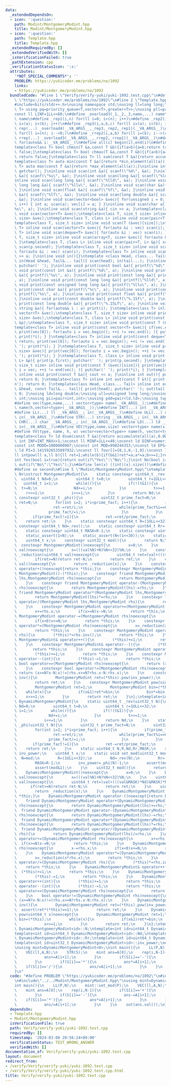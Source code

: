 ```yaml
---
data:
  _extendedDependsOn:
  - icon: ':question:'
    path: Modint/MontgomeryModint.hpp
    title: Modint/MontgomeryModint.hpp
  - icon: ':question:'
    path: Template.hpp
    title: Template.hpp
  _extendedRequiredBy: []
  _extendedVerifiedWith: []
  _isVerificationFailed: true
  _pathExtension: cpp
  _verificationStatusIcon: ':x:'
  attributes:
    '*NOT_SPECIAL_COMMENTS*': ''
    PROBLEM: https://yukicoder.me/problems/no/1092
    links:
    - https://yukicoder.me/problems/no/1092
  bundledCode: "#line 1 \"Verify/verify-yuki/yuki-1092.test.cpp\"\n#define PROBLEM\
    \ \"https://yukicoder.me/problems/no/1092\"\n#line 2 \"Template.hpp\"\n//https://tatyam.hatenablog.com/entry/2019/12/15/003634\n\
    #include<bits/stdc++.h>\nusing namespace std;\nusing ll=long long;\ntemplate<class\
    \ T> using pq=priority_queue<T,vector<T>,greater<T>>;\nusing pll=pair<ll,ll>;\n\
    const ll LINF=1LL<<60;\n#define _overload3(_1,_2,_3,name,...) name\n#define _overload4(_1,_2,_3,_4,name,...)\
    \ name\n#define _rep1(i,n) for(ll i=0; i<(n); i++)\n#define _rep2(i,a,b) for(ll\
    \ i=(a); i<(b); i++)\n#define _rep3(i,a,b,c) for(ll i=(a); i<(b); i+=(c))\n#define\
    \ rep(...) _overload4(__VA_ARGS__,_rep3,_rep2,_rep1)(__VA_ARGS__)\n#define _rrep1(i,n)\
    \ for(ll i=(n); i-->0;)\n#define _rrep2(i,a,b) for(ll i=(b); i-->(a);)\n#define\
    \ rrep(...) _overload3(__VA_ARGS__,_rrep2,_rrep1)(__VA_ARGS__)\n#define each(i,...)\
    \ for(auto&& i:__VA_ARGS__)\n#define all(i) begin(i),end(i)\n#define rall(i) rbegin(i),rend(i)\n\
    template<class T> bool chmin(T &a,const T &b){if(a>b){a=b;return true;}else return\
    \ false;}\ntemplate<class T> bool chmax(T &a,const T &b){if(a<b){a=b;return true;}else\
    \ return false;}\ntemplate<class T> ll sum(const T &a){return accumulate(all(a),0LL);}\n\
    template<class T> auto min(const T &a){return *min_element(all(a));}\ntemplate<class\
    \ T> auto max(const T &a){return *max_element(all(a));}\ninline int scan(){ return\
    \ getchar(); }\ninline void scan(int &a){ scanf(\"%d\", &a); }\ninline void scan(unsigned\
    \ &a){ scanf(\"%u\", &a); }\ninline void scan(long &a){ scanf(\"%ld\", &a); }\n\
    inline void scan(long long &a){ scanf(\"%lld\", &a); }\ninline void scan(unsigned\
    \ long long &a){ scanf(\"%llu\", &a); }\ninline void scan(char &a){ cin >> a;\
    \ }\ninline void scan(float &a){ scanf(\"%f\", &a); }\ninline void scan(double\
    \ &a){ scanf(\"%lf\", &a); }\ninline void scan(long double &a){ scanf(\"%Lf\"\
    , &a); }\ninline void scan(vector<bool> &vec){ for(unsigned i = 0; i < vec.size();\
    \ i++) { int a; scan(a); vec[i] = a; } }\ninline void scan(char a[]){ scanf(\"\
    %s\", a); }\ninline void scan(string &a){ cin >> a; }\ntemplate<class T> inline\
    \ void scan(vector<T> &vec);\ntemplate<class T, size_t size> inline void scan(array<T,\
    \ size> &vec);\ntemplate<class T, class L> inline void scan(pair<T, L> &p);\n\
    template<class T, size_t size> inline void scan(T (&vec)[size]);\ntemplate<class\
    \ T> inline void scan(vector<T> &vec){ for(auto &i : vec) scan(i); }\ntemplate<class\
    \ T> inline void scan(deque<T> &vec){ for(auto &i : vec) scan(i); }\ntemplate<class\
    \ T, size_t size> inline void scan(array<T, size> &vec){ for(auto &i : vec) scan(i);\
    \ }\ntemplate<class T, class L> inline void scan(pair<T, L> &p){ scan(p.first);\
    \ scan(p.second); }\ntemplate<class T, size_t size> inline void scan(T (&vec)[size]){\
    \ for(auto &i : vec) scan(i); }\ntemplate<class T> inline void scan(T &a){ cin\
    \ >> a; }\ninline void in(){}\ntemplate <class Head, class... Tail> inline void\
    \ in(Head &head, Tail&... tail){ scan(head); in(tail...); }\ninline void print(){\
    \ putchar(' '); }\ninline void print(const bool &a){ printf(\"%d\", a); }\ninline\
    \ void print(const int &a){ printf(\"%d\", a); }\ninline void print(const unsigned\
    \ &a){ printf(\"%u\", a); }\ninline void print(const long &a){ printf(\"%ld\"\
    , a); }\ninline void print(const long long &a){ printf(\"%lld\", a); }\ninline\
    \ void print(const unsigned long long &a){ printf(\"%llu\", a); }\ninline void\
    \ print(const char &a){ printf(\"%c\", a); }\ninline void print(const char a[]){\
    \ printf(\"%s\", a); }\ninline void print(const float &a){ printf(\"%.15f\", a);\
    \ }\ninline void print(const double &a){ printf(\"%.15f\", a); }\ninline void\
    \ print(const long double &a){ printf(\"%.15Lf\", a); }\ninline void print(const\
    \ string &a){ for(auto&& i : a) print(i); }\ntemplate<class T> inline void print(const\
    \ vector<T> &vec);\ntemplate<class T, size_t size> inline void print(const array<T,\
    \ size> &vec);\ntemplate<class T, class L> inline void print(const pair<T, L>\
    \ &p);\ntemplate<class T, size_t size> inline void print(const T (&vec)[size]);\n\
    template<class T> inline void print(const vector<T> &vec){ if(vec.empty()) return;\
    \ print(vec[0]); for(auto i = vec.begin(); ++i != vec.end(); ){ putchar(' ');\
    \ print(*i); } }\ntemplate<class T> inline void print(const deque<T> &vec){ if(vec.empty())\
    \ return; print(vec[0]); for(auto i = vec.begin(); ++i != vec.end(); ){ putchar('\
    \ '); print(*i); } }\ntemplate<class T, size_t size> inline void print(const array<T,\
    \ size> &vec){ print(vec[0]); for(auto i = vec.begin(); ++i != vec.end(); ){ putchar('\
    \ '); print(*i); } }\ntemplate<class T, class L> inline void print(const pair<T,\
    \ L> &p){ print(p.first); putchar(' '); print(p.second); }\ntemplate<class T,\
    \ size_t size> inline void print(const T (&vec)[size]){ print(vec[0]); for(auto\
    \ i = vec; ++i != end(vec); ){ putchar(' '); print(*i); } }\ntemplate<class T>\
    \ inline void print(const T &a){ cout << a; }\ninline int out(){ putchar('\\n');\
    \ return 0; }\ntemplate<class T> inline int out(const T &t){ print(t); putchar('\\\
    n'); return 0; }\ntemplate<class Head, class... Tail> inline int out(const Head\
    \ &head, const Tail&... tail){ print(head); putchar(' '); out(tail...); return\
    \ 0; }\nusing ld=long double;\nusing ull=unsigned long long;\nusing uint=unsigned\
    \ int;\nusing pii=pair<int,int>;\nusing pdd=pair<ld,ld>;\nusing tuplis=array<ll,3>;\n\
    #define vec(type,name,...) vector<type> name(__VA_ARGS__);\n#define vv(type,name,h,...)vector<vector<type>>\
    \ name(h,vector<type>(__VA_ARGS__));\n#define INT(...) int __VA_ARGS__; in(__VA_ARGS__)\n\
    #define LL(...) ll __VA_ARGS__; in(__VA_ARGS__)\n#define ULL(...) ull __VA_ARGS__;\
    \ in(__VA_ARGS__)\n#define STR(...) string __VA_ARGS__; in(__VA_ARGS__)\n#define\
    \ CHR(...) char __VA_ARGS__; in(__VA_ARGS__)\n#define LD(...) ld __VA_ARGS__;\
    \ in(__VA_ARGS__)\n#define VEC(type,name,size) vector<type> name(size); in(name)\n\
    #define VV(type, name, h, w) vector<vector<type>> name(h, vector<type>(w)); in(name)\n\
    template<class T> ld dsum(const T &a){return accumulate(all(a),0.0L);}\nconst\
    \ int INF=INT_MAX>>1;\nconst ll MINF=1LL<<40;\nconst ld DINF=numeric_limits<ld>::infinity();\n\
    const int MODD=1000000007;\nconst int MOD=998244353;\nconst ld EPS=1e-9;\nconst\
    \ ld PI=3.1415926535897932;\nconst ll four[]={0,1,0,-1,0};\nconst ll eight[]={0,1,1,0,-1,-1,1,-1,0};\n\
    ll intpow(ll a,ll b){ll ret=1;while(b){if(b&1)ret*=a;a*=a;b>>=1;}return ret;}\n\
    int Yes(bool i=true){return out(i?\"Yes\":\"No\");}\nint No(bool i=true){return\
    \ out(i?\"No\":\"Yes\");}\n#define len(x) ((int)(x).size())\n#define fi first\n\
    #define se second\n#line 5 \"Modint/MontgomeryModint.hpp\"\ntemplate<uint32_t\
    \ N>\nstruct MontgomeryModint{\n    static constexpr uint64_t _rev(){\n      \
    \  uint64_t Nd=0;\n        uint64_t t=0;\n        uint64_t r=1ULL<<32;\n     \
    \   uint64_t i=1;\n        while(r){\n            if(!(t&1)){\n              \
    \  t+=N;\n                Nd+=i;\n            }\n            t>>=1;\n        \
    \    r>>=1;\n            i<<=1;\n        }\n        return Nd;\n    }\n    static\
    \ constexpr uint32_t _phi(){\n        uint32_t prime_fact=N;\n        uint32_t\
    \ ret=N;\n        for(int i=2; i*i<prime_fact; i++){\n            if(prime_fact%i==0){\n\
    \                ret-=ret/i;\n                while(prime_fact%i==0){\n      \
    \              prime_fact/=i;\n                }\n            }\n        }\n \
    \       if(prime_fact!=1){\n            ret-=ret/prime_fact;\n        }\n    \
    \    return ret;\n    }\n    static constexpr uint64_t R=(1ULL<<32);\n    static\
    \ constexpr uint64_t Nd=_rev();\n    static constexpr uint64_t Rr=(Nd*N+1)>>32;\n\
    \    static constexpr uint64_t MASK=R-1;\n    static constexpr uint32_t inv_power=_phi()-1;\n\
    \    static_assert(1<N);\n    static_assert(N<(1<<30));\n    static_assert(N&1);\n\
    \    uint64_t x;\n    constexpr uint32_t mod(){\n        return N;\n    }\n  \
    \  constexpr MontgomeryModint()noexcept{\n        x=0;\n    }\n    constexpr MontgomeryModint(int64_t\
    \ val)noexcept{\n        x=(((val%N)+N)%N<<32)%N;\n    }\n    constexpr uint64_t\
    \ _reduction(uint64_t val)noexcept{\n        uint64_t ret=(val+(((val&MASK)*Nd)&MASK)*N)>>32;\n\
    \        if(ret>=N)return ret-N;\n        return ret;\n    }\n    constexpr uint64_t\
    \ val()noexcept{\n        return _reduction(x);\n    }\n    constexpr MontgomeryModint\
    \ operator+()noexcept{return *this;}\n    constexpr MontgomeryModint operator-()noexcept{return\
    \ MontgomeryModint()-(*this);}\n    constexpr friend MontgomeryModint operator+(MontgomeryModint\
    \ lhs,MontgomeryModint rhs)noexcept{\n        return MontgomeryModint(lhs)+=rhs;\n\
    \    }\n    constexpr friend MontgomeryModint operator-(MontgomeryModint lhs,MontgomeryModint\
    \ rhs)noexcept{\n        return MontgomeryModint(lhs)-=rhs;\n    }\n    constexpr\
    \ friend MontgomeryModint operator*(MontgomeryModint lhs,MontgomeryModint rhs)noexcept{\n\
    \        return MontgomeryModint(lhs)*=rhs;\n    }\n    constexpr friend MontgomeryModint\
    \ operator/(MontgomeryModint lhs,MontgomeryModint rhs){\n        return MontgomeryModint(lhs)/=rhs;\n\
    \    }\n    constexpr MontgomeryModint operator+=(MontgomeryModint rhs)noexcept{\n\
    \        x+=rhs.x;\n        if(x>=N)x-=N;\n        return *this;\n    }\n    constexpr\
    \ MontgomeryModint operator-=(MontgomeryModint rhs)noexcept{\n        x-=rhs.x;\n\
    \        if(x<0)x+=N;\n        return *this;\n    }\n    constexpr MontgomeryModint\
    \ operator*=(MontgomeryModint rhs)noexcept{\n        x=_reduction(x*rhs.x);\n\
    \        return *this;\n    }\n    constexpr MontgomeryModint operator/=(MontgomeryModint\
    \ rhs){\n        (*this)*=rhs.inv();\n        return *this;\n    }\n    constexpr\
    \ MontgomeryModint& operator++(){\n        (*this)+=1;\n        return *this;\n\
    \    }\n    constexpr MontgomeryModint& operator--(){\n        (*this)-=1;\n \
    \       return *this;\n    }\n    constexpr MontgomeryModint operator++(int){\n\
    \        (*this)+=1;\n        return *this;\n    }\n    constexpr MontgomeryModint\
    \ operator--(int){\n        (*this)-=1;\n        return *this;\n    }\n    constexpr\
    \ bool operator==(MontgomeryModint rhs)noexcept{\n        return (x>=N?x-N:x)==(rhs.x>=N?rhs.x-N:rhs.x);\n\
    \    }\n    constexpr bool operator!=(MontgomeryModint rhs)noexcept{\n       \
    \ return (x>=N?x-N:x)!=(rhs.x>=N?rhs.x-N:rhs.x);\n    }\n    constexpr MontgomeryModint\
    \ inv(){\n        MontgomeryModint ret=(*this).pow(inv_power);\n        assert(ret*(*this)==1);\n\
    \        return ret;\n    }\n    constexpr MontgomeryModint pow(uint64_t x)noexcept{\n\
    \        MontgomeryModint ret=1;\n        MontgomeryModint bin=(*this);\n    \
    \    while(x){\n            if(x&1)ret*=bin;\n            bin*=bin;\n        \
    \    x>>=1;\n        }\n        return ret;\n    }\n};\ntemplate<int id>\nstruct\
    \ DynamicMontgomeryModint{\n    static uint64_t _rev(uint32_t N){\n        uint64_t\
    \ Nd=0;\n        uint64_t t=0;\n        uint64_t r=1ULL<<32;\n        uint64_t\
    \ i=1;\n        while(r){\n            if(!(t&1)){\n                t+=N;\n  \
    \              Nd+=i;\n            }\n            t>>=1;\n            r>>=1;\n\
    \            i<<=1;\n        }\n        return Nd;\n    }\n    static uint32_t\
    \ _phi(uint32_t N){\n        uint32_t prime_fact=N;\n        uint32_t ret=N;\n\
    \        for(int i=2; i*i<prime_fact; i++){\n            if(prime_fact%i==0){\n\
    \                ret-=ret/i;\n                while(prime_fact%i==0){\n      \
    \              prime_fact/=i;\n                }\n            }\n        }\n \
    \       if(prime_fact!=1){\n            ret-=ret/prime_fact;\n        }\n    \
    \    return ret;\n    }\n    static uint64_t N,R,Nd,Rr,MASK;\n    static uint32_t\
    \ inv_power;\n    uint64_t x;\n    static void set_mod(uint32_t mod){\n      \
    \  N=mod;\n        R=(1ULL<<32);\n        Nd=_rev(N);\n        Rr=(Nd*N+1)>>32;\n\
    \        MASK=R-1;\n        inv_power=_phi(N)-1;\n        assert(mod<(1<<30));\n\
    \        assert(mod&1);\n    }\n    uint32_t mod(){\n        return N;\n    }\n\
    \    DynamicMontgomeryModint()noexcept{\n        x=0;\n    }\n    DynamicMontgomeryModint(int64_t\
    \ val)noexcept{\n        x=(((val%N)+N)%N<<32)%N;\n    }\n    uint64_t _reduction(uint64_t\
    \ val)noexcept{\n        uint64_t ret=(val+(((val&MASK)*Nd)&MASK)*N)>>32;\n  \
    \      if(ret>=N)return ret-N;\n        return ret;\n    }\n    uint64_t val()noexcept{\n\
    \        return _reduction(x);\n    }\n    DynamicMontgomeryModint operator+()noexcept{return\
    \ *this;}\n    DynamicMontgomeryModint operator-()noexcept{return DynamicMontgomeryModint()-(*this);}\n\
    \    friend DynamicMontgomeryModint operator+(DynamicMontgomeryModint lhs,DynamicMontgomeryModint\
    \ rhs)noexcept{\n        return DynamicMontgomeryModint(lhs)+=rhs;\n    }\n  \
    \  friend DynamicMontgomeryModint operator-(DynamicMontgomeryModint lhs,DynamicMontgomeryModint\
    \ rhs)noexcept{\n        return DynamicMontgomeryModint(lhs)-=rhs;\n    }\n  \
    \  friend DynamicMontgomeryModint operator*(DynamicMontgomeryModint lhs,DynamicMontgomeryModint\
    \ rhs)noexcept{\n        return DynamicMontgomeryModint(lhs)*=rhs;\n    }\n  \
    \  friend DynamicMontgomeryModint operator/(DynamicMontgomeryModint lhs,DynamicMontgomeryModint\
    \ rhs){\n        return DynamicMontgomeryModint(lhs)/=rhs;\n    }\n    DynamicMontgomeryModint\
    \ operator+=(DynamicMontgomeryModint rhs)noexcept{\n        x+=rhs.x;\n      \
    \  if(x>=N)x-=N;\n        return *this;\n    }\n    DynamicMontgomeryModint operator-=(DynamicMontgomeryModint\
    \ rhs)noexcept{\n        x-=rhs.x;\n        if(x<0)x+=N;\n        return *this;\n\
    \    }\n    DynamicMontgomeryModint operator*=(DynamicMontgomeryModint rhs)noexcept{\n\
    \        x=_reduction(x*rhs.x);\n        return *this;\n    }\n    DynamicMontgomeryModint\
    \ operator/=(DynamicMontgomeryModint rhs){\n        (*this)*=rhs.inv();\n    \
    \    return *this;\n    }\n    DynamicMontgomeryModint& operator++(){\n      \
    \  (*this)+=1;\n        return *this;\n    }\n    DynamicMontgomeryModint& operator--(){\n\
    \        (*this)-=1;\n        return *this;\n    }\n    DynamicMontgomeryModint\
    \ operator++(int){\n        (*this)+=1;\n        return *this;\n    }\n    DynamicMontgomeryModint\
    \ operator--(int){\n        (*this)-=1;\n        return *this;\n    }\n    bool\
    \ operator==(DynamicMontgomeryModint rhs)noexcept{\n        return (x>=N?x-N:x)==(rhs.x>=N?rhs.x-N:rhs.x);\n\
    \    }\n    bool operator!=(DynamicMontgomeryModint rhs)noexcept{\n        return\
    \ (x>=N?x-N:x)!=(rhs.x>=N?rhs.x-N:rhs.x);\n    }\n    DynamicMontgomeryModint\
    \ inv(){\n        DynamicMontgomeryModint ret=(*this).pow(inv_power);\n      \
    \  assert(ret*(*this)==1);\n        return ret;\n    }\n    DynamicMontgomeryModint\
    \ pow(uint64_t x)noexcept{\n        DynamicMontgomeryModint ret=1;\n        DynamicMontgomeryModint\
    \ bin=(*this);\n        while(x){\n            if(x&1)ret*=bin;\n            bin*=bin;\n\
    \            x>>=1;\n        }\n        return ret;\n    }\n};\ntemplate<int id>uint64_t\
    \ DynamicMontgomeryModint<id>::N;\ntemplate<int id>uint64_t DynamicMontgomeryModint<id>::R;\n\
    template<int id>uint64_t DynamicMontgomeryModint<id>::Nd;\ntemplate<int id>uint64_t\
    \ DynamicMontgomeryModint<id>::Rr;\ntemplate<int id>uint64_t DynamicMontgomeryModint<id>::MASK;\n\
    template<int id>uint32_t DynamicMontgomeryModint<id>::inv_power;\n#line 4 \"Verify/verify-yuki/yuki-1092.test.cpp\"\
    \nusing mint=DynamicMontgomeryModint<0>;\nint main(){\n    LL(P,N);\n    mint::set_mod(P);\n\
    \    VEC(ll,A,N);\n    STR(S);\n    mint ans=A[0];\n    rep(i,N-1){\n        if(S[i]=='+'){\n\
    \            ans+=A[i+1];\n        }\n        if(S[i]=='-'){\n            ans-=A[i+1];\n\
    \        }\n        if(S[i]=='*'){\n            ans*=A[i+1];\n        }\n    \
    \    if(S[i]=='/'){\n            ans/=A[i+1];\n        }\n    }\n    out(ans.val());\n\
    }\n"
  code: "#define PROBLEM \"https://yukicoder.me/problems/no/1092\"\n#include\"../../Template.hpp\"\
    \n#include\"../../Modint/MontgomeryModint.hpp\"\nusing mint=DynamicMontgomeryModint<0>;\n\
    int main(){\n    LL(P,N);\n    mint::set_mod(P);\n    VEC(ll,A,N);\n    STR(S);\n\
    \    mint ans=A[0];\n    rep(i,N-1){\n        if(S[i]=='+'){\n            ans+=A[i+1];\n\
    \        }\n        if(S[i]=='-'){\n            ans-=A[i+1];\n        }\n    \
    \    if(S[i]=='*'){\n            ans*=A[i+1];\n        }\n        if(S[i]=='/'){\n\
    \            ans/=A[i+1];\n        }\n    }\n    out(ans.val());\n}"
  dependsOn:
  - Template.hpp
  - Modint/MontgomeryModint.hpp
  isVerificationFile: true
  path: Verify/verify-yuki/yuki-1092.test.cpp
  requiredBy: []
  timestamp: '2024-03-08 20:56:24+09:00'
  verificationStatus: TEST_WRONG_ANSWER
  verifiedWith: []
documentation_of: Verify/verify-yuki/yuki-1092.test.cpp
layout: document
redirect_from:
- /verify/Verify/verify-yuki/yuki-1092.test.cpp
- /verify/Verify/verify-yuki/yuki-1092.test.cpp.html
title: Verify/verify-yuki/yuki-1092.test.cpp
---
```

